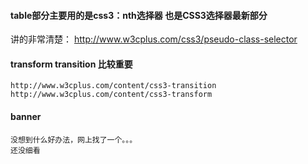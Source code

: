 #### table部分主要用的是css3：nth选择器 也是CSS3选择器最新部分
讲的非常清楚： http://www.w3cplus.com/css3/pseudo-class-selector

#### transform transition 比较重要
	http://www.w3cplus.com/content/css3-transition
	http://www.w3cplus.com/content/css3-transform

#### banner 
	没想到什么好办法，网上找了一个。。。
	还没细看